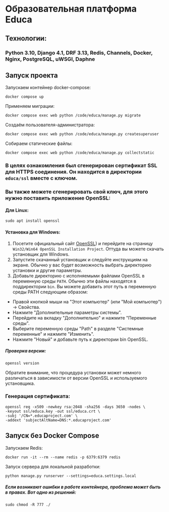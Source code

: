# Образовательная платформа Educa

## Технологии:
### Python 3.10, Django 4.1, DRF 3.13,  Redis, Channels, Docker, Nginx, PostgreSQL, uWSGI, Daphne

## Запуск проекта

Запускаем контейнер docker-compose:

```
docker compose up
```

Применяем миграции:

```
docker compose exec web python /code/educa/manage.py migrate
```

Создаём пользователя-администратора:

```
docker compose exec web python /code/educa/manage.py createsuperuser
```

Собираем статические файлы:

```
docker compose exec web python /code/educa/manage.py collectstatic
```

### В целях ознакомления был сгенерирован сертификат SSL для HTTPS соединения. Он находится в директории `educa/ssl` вместе с ключом.

### Вы также можете сгенерировать свой ключ, для этого нужно поставить приложение OpenSSL:

#### Для Linux:

```
sudo apt install openssl
```


#### Установка для Windows:

1. Посетите официальный сайт [OpenSSL](https://www.openssl.org/)) и перейдите на страницу `Win32/Win64 OpenSSL Installation Project`. Оттуда вы можете скачать установщик для Windows.
2. Запустите скачанный установщик и следуйте инструкциям на экране. Обычно у вас будет возможность выбрать директорию установки и другие параметры.
3. Добавьте директорию с исполняемыми файлами OpenSSL в переменную среды `PATH`. Обычно эти файлы находятся в поддиректории `bin`. Вы можете добавить этот путь в переменную среды PATH следующим образом:
- Правой кнопкой мыши на "Этот компьютер" (или "Мой компьютер") -> Свойства.
- Нажмите "Дополнительные параметры системы".
- Перейдите на вкладку "Дополнительно" и нажмите "Переменные среды".
- Выберите переменную среды "Path" в разделе "Системные переменные" и нажмите "Изменить".
- Нажмите "Новый" и добавьте путь к директории bin OpenSSL.

##### Проверка версии:

```
openssl version
```

Обратите внимание, что процедура установки может немного различаться в зависимости от версии OpenSSL и используемого установщика.
### Генерация сертификата:

```
openssl req -x509 -newkey rsa:2048 -sha256 -days 3650 -nodes \
-keyout ssl/educa.key -out ssl/educa.crt \
-subj '/CN=*.educaproject.com' \
-addext 'subjectAltName=DNS:*.educaproject.com'
```


## Запуск без Docker Compose

Запускаем Redis:

```
docker run -it --rm --name redis -p 6379:6379 redis
```

Запуск сервера для локальной разработки:

```
python manage.py runserver --settings=educa.settings.local
```


##### Если возникают ошибки в работе контейнера, проблема может быть в правах. Вот одно из решений:

```
sudo chmod -R 777 ./
```
